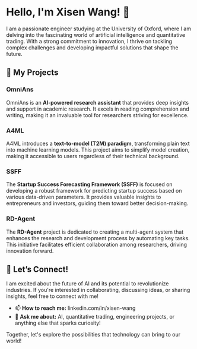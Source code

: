 <!--
**xisen-w/xisen-w** is a ✨ _special_ ✨ repository because its `README.md` (this file) appears on your GitHub profile.

Here are some ideas to get you started:

- 🔭 I’m currently working on ...
- 🌱 I’m currently learning ...
- 👯 I’m looking to collaborate on ...
- 🤔 I’m looking for help with ...
- 💬 Ask me about ...
- 📫 How to reach me: ...
- 😄 Pronouns: ...
- ⚡ Fun fact: ...
-->

# Hello, I'm Xisen Wang! 👋

I am a passionate engineer studying at the University of Oxford, where I am delving into the fascinating world of artificial intelligence and quantitative trading. With a strong commitment to innovation, I thrive on tackling complex challenges and developing impactful solutions that shape the future.

## 🚀 My Projects

### OmniAns
OmniAns is an **AI-powered research assistant** that provides deep insights and support in academic research. It excels in reading comprehension and writing, making it an invaluable tool for researchers striving for excellence.

### A4ML
A4ML introduces a **text-to-model (T2M) paradigm**, transforming plain text into machine learning models. This project aims to simplify model creation, making it accessible to users regardless of their technical background.

### SSFF
The **Startup Success Forecasting Framework (SSFF)** is focused on developing a robust framework for predicting startup success based on various data-driven parameters. It provides valuable insights to entrepreneurs and investors, guiding them toward better decision-making.

### RD-Agent
The **RD-Agent** project is dedicated to creating a multi-agent system that enhances the research and development process by automating key tasks. This initiative facilitates efficient collaboration among researchers, driving innovation forward.

## 🌟 Let’s Connect!
I am excited about the future of AI and its potential to revolutionize industries. If you're interested in collaborating, discussing ideas, or sharing insights, feel free to connect with me!

- 📫 **How to reach me:** linkedin.com/in/xisen-wang
- 💬 **Ask me about:** AI, quantitative trading, engineering projects, or anything else that sparks curiosity!

Together, let's explore the possibilities that technology can bring to our world!
